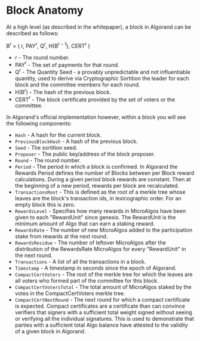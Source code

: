 # Block Anatomy

At a high level (as described in the whitepaper), a block in Algorand can be described as follows:

B$^{r}$ = ( r, PAY$^{r}$, Q$^{r}$, H(B$^{r-1}$), CERT$^{r}$ )

- r - The round number.
- PAY$^{r}$ - The set of payments for that round.
- Q$^{r}$ - The Quantity Seed - a provably unpredictable and not influentiable quantity, used to derive via Cryptographic Sortition the leader for each block and the committee members for each round.
- H(B$^{r}$) - The hash of the previous block.
- CERT$^{r}$ - The block certificate provided by the set of voters or the committee.

In Algorand's official implementation however, within a block you will see the following components:

- `Hash` - A hash for the current block.
- `PreviousBlockHash` - A hash of the previous block.
- `Seed` - The sortition seed.
- `Proposer` - The public key/address of the block proposer.
- `Round` - The round number.
- `Period` - The period in which a block is confirmed. In Algorand the Rewards Period defines the number of Blocks between per Block reward calculations. During a given period block rewards are constant. Then at the beginning of a new period, rewards per block are recalculated.
- `TransactionsRoot` - This is defined as the root of a merkle tree whose leaves are the block's transaction ids, in lexicographic order. For an empty block this is zero.
- `RewardsLevel` - Specifies how many rewards in MicroAlgos have been given to each "RewardUnit" since genesis. The RewardUnit is the minimum amount of Algo that can earn a staking reward. 
- `RewardsRate` - The number of new MicroAlgos added to the participation stake from rewards at the next round.
- `RewardsResidue` - The number of leftover MicroAlgos after the distribution of the RewardsRate MicroAlgos for every "RewardUnit" in the next round.
- `Transactions` - A list of all the transactions in a block.
- `Timestamp` - A timestamp in seconds since the epoch of Algorand.
- `CompactCertVoters` - The root of the merkle tree for which the leaves are all voters who formed part of the committee for this block.
- `CompactCertVotersTotal` - The total amount of MicroAlgos staked by the votes in the CompactCertVoters merkle tree.
- `CompactCertNextRound` - The next round for which a compact certificate is expected. Compact certificates are a certificate than can convince verifiers that signers with a sufficient total weight signed without seeing or verifying all the individual signatures. This is used to demonstrate that parties with a sufficient total Algo balance have attested to the validity of a given block in Algorand.

